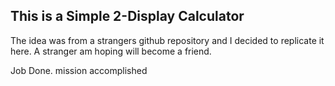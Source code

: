 ## This is a Simple 2-Display Calculator
The idea was from a strangers github repository and I decided to replicate it here.
A stranger am hoping will become a friend.

Job Done.
mission accomplished